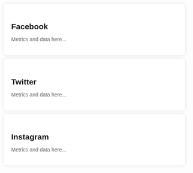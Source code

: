 <!DOCTYPE html>
<html>

<head>
  <title>Social Media Dashboard</title>
  <style>
    /* Inline CSS for styling */
    body {
      font-family: Arial, sans-serif;
      margin: 0;
      padding: 0;
    }

    .dashboard {
      display: flex;
      justify-content: space-around;
      align-items: center;
      height: 100vh;
      background-color: #f0f0f0;
    }

    .widget {
      background-color: #fff;
      border-radius: 8px;
      box-shadow: 0 0 10px rgba(0, 0, 0, 0.1);
      padding: 20px;
      margin: 10px;
    }

    .widget h2 {
      margin-bottom: 10px;
    }

    .widget p {
      color: #666;
    }
  </style>
</head>

<body>
  <div class="dashboard">
    <div class="widget">
      <h2>Facebook</h2>
      <p>Metrics and data here...</p>
    </div>
    <div class="widget">
      <h2>Twitter</h2>
      <p>Metrics and data here...</p>
    </div>
    <div class="widget">
      <h2>Instagram</h2>
      <p>Metrics and data here...</p>
    </div>
  </div>

  <script>
    // JavaScript for fetching and updating data
    // You can use APIs or mock data for demonstration
    // For simplicity, this example uses placeholder text
    document.addEventListener("DOMContentLoaded", function() {
      // Fetch data for Facebook
      const facebookWidget = document.querySelector('.dashboard').children[0];
      facebookWidget.querySelector('p').textContent = "Data for Facebook will be displayed here...";

      // Fetch data for Twitter
      const twitterWidget = document.querySelector('.dashboard').children[1];
      twitterWidget.querySelector('p').textContent = "Data for Twitter will be displayed here...";

      // Fetch data for Instagram
      const instagramWidget = document.querySelector('.dashboard').children[2];
      instagramWidget.querySelector('p').textContent = "Data for Instagram will be displayed here...";
    });
  </script>
</body>

</html>
